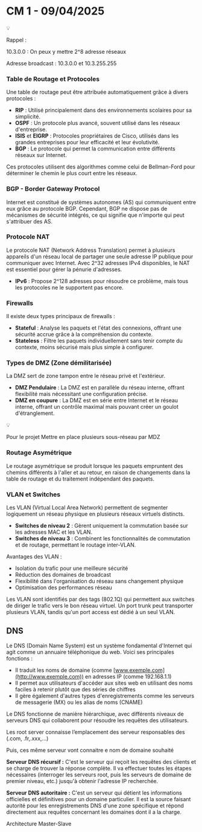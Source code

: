 # CM 1 - 09/04/2025

<aside>
💡

Rappel : 

10.3.0.0 : On peux y mettre 2^8 adresse réseaux 

Adresse broadcast : 10.3.0.0 et 10.3.255.255

</aside>

### **Table de Routage et Protocoles**

Une table de routage peut être attribuée automatiquement grâce à divers protocoles :

- **RIP** : Utilisé principalement dans des environnements scolaires pour sa simplicité.
- **OSPF** : Un protocole plus avancé, souvent utilisé dans les réseaux d'entreprise.
- **ISIS** et **EIGRP** : Protocoles propriétaires de Cisco, utilisés dans les grandes entreprises pour leur efficacité et leur évolutivité.
- **BGP** : Le protocole qui permet la communication entre différents réseaux sur Internet.

Ces protocoles utilisent des algorithmes comme celui de Bellman-Ford pour déterminer le chemin le plus court entre les réseaux.

### **BGP - Border Gateway Protocol**

Internet est constitué de systèmes autonomes (AS) qui communiquent entre eux grâce au protocole BGP. Cependant, BGP ne dispose pas de mécanismes de sécurité intégrés, ce qui signifie que n'importe qui peut s'attribuer des AS.

### **Protocole NAT**

Le protocole NAT (Network Address Translation) permet à plusieurs appareils d'un réseau local de partager une seule adresse IP publique pour communiquer avec Internet. Avec 2^32 adresses IPv4 disponibles, le NAT est essentiel pour gérer la pénurie d'adresses.

- **IPv6** : Propose 2^128 adresses pour résoudre ce problème, mais tous les protocoles ne le supportent pas encore.

### **Firewalls**

Il existe deux types principaux de firewalls :

- **Stateful** : Analyse les paquets et l'état des connexions, offrant une sécurité accrue grâce à la compréhension du contexte.
- **Stateless** : Filtre les paquets individuellement sans tenir compte du contexte, moins sécurisé mais plus simple à configurer.

### **Types de DMZ (Zone démilitarisée)**

La DMZ sert de zone tampon entre le réseau privé et l'extérieur.

- **DMZ Pendulaire** : La DMZ est en parallèle du réseau interne, offrant flexibilité mais nécessitant une configuration précise.
- **DMZ en coupure** : La DMZ est en série entre Internet et le réseau interne, offrant un contrôle maximal mais pouvant créer un goulot d'étranglement.

<aside>
💡

Pour le projet Mettre en place plusieurs sous-réseau par MDZ

</aside>

### **Routage Asymétrique**

Le routage asymétrique se produit lorsque les paquets empruntent des chemins différents à l'aller et au retour, en raison de changements dans la table de routage et du traitement indépendant des paquets.

### **VLAN et Switches**

Les VLAN (Virtual Local Area Network) permettent de segmenter logiquement un réseau physique en plusieurs réseaux virtuels distincts.

- **Switches de niveau 2** : Gèrent uniquement la commutation basée sur les adresses MAC et les VLAN.
- **Switches de niveau 3** : Combinent les fonctionnalités de commutation et de routage, permettant le routage inter-VLAN.

Avantages des VLAN :

- Isolation du trafic pour une meilleure sécurité
- Réduction des domaines de broadcast
- Flexibilité dans l'organisation du réseau sans changement physique
- Optimisation des performances réseau

Les VLAN sont identifiés par des tags (802.1Q) qui permettent aux switches de diriger le trafic vers le bon réseau virtuel. Un port trunk peut transporter plusieurs VLAN, tandis qu'un port access est dédié à un seul VLAN.

## DNS

Le DNS (Domain Name System) est un système fondamental d'Internet qui agit comme un annuaire téléphonique du web. Voici ses principales fonctions :

- Il traduit les noms de domaine (comme [www.exemple.com](http://www.exemple.com)) en adresses IP (comme 192.168.1.1)
- Il permet aux utilisateurs d'accéder aux sites web en utilisant des noms faciles à retenir plutôt que des séries de chiffres
- Il gère également d'autres types d'enregistrements comme les serveurs de messagerie (MX) ou les alias de noms (CNAME)

Le DNS fonctionne de manière hiérarchique, avec différents niveaux de serveurs DNS qui collaborent pour résoudre les requêtes des utilisateurs.

Les root server connaisse l’emplacement des serveur responsables des (.com, .fr,.xxx,…)

Puis, ces même serveur vont connaitre e nom de domaine souhaité

**Serveur DNS récursif :**
C'est le serveur qui reçoit les requêtes des clients et se charge de trouver la réponse complète. Il va effectuer toutes les étapes nécessaires (interroger les serveurs root, puis les serveurs de domaine de premier niveau, etc.) jusqu'à obtenir l'adresse IP recherchée.

**Serveur DNS autoritaire :**
C'est un serveur qui détient les informations officielles et définitives pour un domaine particulier. Il est la source faisant autorité pour les enregistrements DNS d'une zone spécifique et répond directement aux requêtes concernant les domaines dont il a la charge.

Architecture Master-Slave